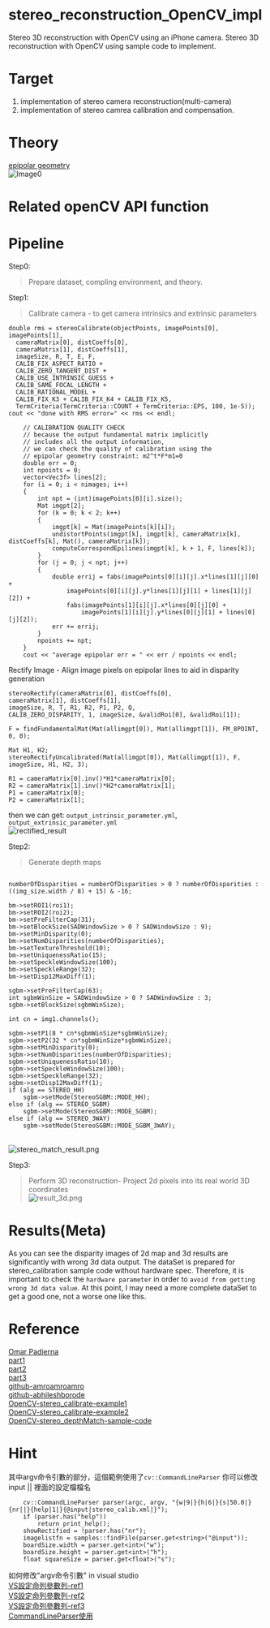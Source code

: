 # stereo_reconstruction_OpenCV_impl #
Stereo 3D reconstruction with OpenCV using an iPhone camera.
Stereo 3D reconstruction with OpenCV using sample code to implement.

# Target #
1. implementation of stereo camera reconstruction(multi-camera)
2. implementation of stereo camrea calibration and compensation.

# Theory #
[epipolar geometry](https://en.wikipedia.org/wiki/Epipolar_geometry)
<br>![Image0](https://pic.pimg.tw/silverwind1982/1472199756-4228555464_n.png)

# Related openCV API function #

# Pipeline # 
Step0:
> Prepare dataset, compling environment, and theory.

Step1:
> Calibrate camera - to get camera intrinsics and extrinsic parameters
```
double rms = stereoCalibrate(objectPoints, imagePoints[0], imagePoints[1],
  cameraMatrix[0], distCoeffs[0],
  cameraMatrix[1], distCoeffs[1],
  imageSize, R, T, E, F,
  CALIB_FIX_ASPECT_RATIO +
  CALIB_ZERO_TANGENT_DIST +
  CALIB_USE_INTRINSIC_GUESS +
  CALIB_SAME_FOCAL_LENGTH +
  CALIB_RATIONAL_MODEL +
  CALIB_FIX_K3 + CALIB_FIX_K4 + CALIB_FIX_K5,
  TermCriteria(TermCriteria::COUNT + TermCriteria::EPS, 100, 1e-5));
cout << "done with RMS error=" << rms << endl;

	// CALIBRATION QUALITY CHECK
	// because the output fundamental matrix implicitly
	// includes all the output information,
	// we can check the quality of calibration using the
	// epipolar geometry constraint: m2^t*F*m1=0
	double err = 0;
	int npoints = 0;
	vector<Vec3f> lines[2];
	for (i = 0; i < nimages; i++)
	{
		int npt = (int)imagePoints[0][i].size();
		Mat imgpt[2];
		for (k = 0; k < 2; k++)
		{
			imgpt[k] = Mat(imagePoints[k][i]);
			undistortPoints(imgpt[k], imgpt[k], cameraMatrix[k], distCoeffs[k], Mat(), cameraMatrix[k]);
			computeCorrespondEpilines(imgpt[k], k + 1, F, lines[k]);
		}
		for (j = 0; j < npt; j++)
		{
			double errij = fabs(imagePoints[0][i][j].x*lines[1][j][0] +
				imagePoints[0][i][j].y*lines[1][j][1] + lines[1][j][2]) +
				fabs(imagePoints[1][i][j].x*lines[0][j][0] +
					imagePoints[1][i][j].y*lines[0][j][1] + lines[0][j][2]);
			err += errij;
		}
		npoints += npt;
	}
	cout << "average epipolar err = " << err / npoints << endl;

```
Rectify Image - Align image pixels on epipolar lines to aid in disparity generation
```
stereoRectify(cameraMatrix[0], distCoeffs[0],
cameraMatrix[1], distCoeffs[1],
imageSize, R, T, R1, R2, P1, P2, Q,
CALIB_ZERO_DISPARITY, 1, imageSize, &validRoi[0], &validRoi[1]);
```
```
F = findFundamentalMat(Mat(allimgpt[0]), Mat(allimgpt[1]), FM_8POINT, 0, 0);
```
```
Mat H1, H2;
stereoRectifyUncalibrated(Mat(allimgpt[0]), Mat(allimgpt[1]), F, imageSize, H1, H2, 3);

R1 = cameraMatrix[0].inv()*H1*cameraMatrix[0];
R2 = cameraMatrix[1].inv()*H2*cameraMatrix[1];
P1 = cameraMatrix[0];
P2 = cameraMatrix[1];
```
then we can get:
`output_intrinsic_parameter.yml`, `output_extrinsic_parameter.yml`
<br>![rectified_result](https://github.com/DC-Cheng/stereo_reconstruction_OpenCV_impl/blob/master/rectified_result.png?raw=true)

Step2:
> Generate depth maps
```

numberOfDisparities = numberOfDisparities > 0 ? numberOfDisparities : ((img_size.width / 8) + 15) & -16;

bm->setROI1(roi1);
bm->setROI2(roi2);
bm->setPreFilterCap(31);
bm->setBlockSize(SADWindowSize > 0 ? SADWindowSize : 9);
bm->setMinDisparity(0);
bm->setNumDisparities(numberOfDisparities);
bm->setTextureThreshold(10);
bm->setUniquenessRatio(15);
bm->setSpeckleWindowSize(100);
bm->setSpeckleRange(32);
bm->setDisp12MaxDiff(1);

sgbm->setPreFilterCap(63);
int sgbmWinSize = SADWindowSize > 0 ? SADWindowSize : 3;
sgbm->setBlockSize(sgbmWinSize);

int cn = img1.channels();

sgbm->setP1(8 * cn*sgbmWinSize*sgbmWinSize);
sgbm->setP2(32 * cn*sgbmWinSize*sgbmWinSize);
sgbm->setMinDisparity(0);
sgbm->setNumDisparities(numberOfDisparities);
sgbm->setUniquenessRatio(10);
sgbm->setSpeckleWindowSize(100);
sgbm->setSpeckleRange(32);
sgbm->setDisp12MaxDiff(1);
if (alg == STEREO_HH)
	sgbm->setMode(StereoSGBM::MODE_HH);
else if (alg == STEREO_SGBM)
	sgbm->setMode(StereoSGBM::MODE_SGBM);
else if (alg == STEREO_3WAY)
	sgbm->setMode(StereoSGBM::MODE_SGBM_3WAY);
```
<br>![stereo_match_result.png](https://github.com/DC-Cheng/stereo_reconstruction_OpenCV_impl/blob/master/stereo_match_result.png?raw=true)

Step3:
> Perform 3D reconstruction- Project 2d pixels into its real world 3D coordinates
<br>![result_3d.png](https://github.com/DC-Cheng/stereo_reconstruction_OpenCV_impl/blob/master/result_3d.png?raw=true)

# Results(Meta) #
As you can see the disparity images of 2d map and 3d results are significantly with wrong 3d data output.
The dataSet is prepared for stereo_calibration sample code without hardware spec.
Therefore, it is important to check the `hardware parameter` in order to `avoid from getting wrong 3d data value`.
At this point, I may need a more complete dataSet to get a good one, not a worse one like this.

# Reference #
[Omar Padierna](https://medium.com/@omar.ps16)
<br> [part1](https://becominghuman.ai/stereo-3d-reconstruction-with-opencv-using-an-iphone-camera-part-i-c013907d1ab5)
<br> [part2](https://medium.com/@omar.ps16/stereo-3d-reconstruction-with-opencv-using-an-iphone-camera-part-ii-77754b58bfe0)
<br> [part3](https://medium.com/@omar.ps16/stereo-3d-reconstruction-with-opencv-using-an-iphone-camera-part-iii-95460d3eddf0)
<br> [github-amroamroamro](http://amroamroamro.github.io/mexopencv/opencv/stereo_calibration_demo.html)
<br> [github-abhileshborode](https://github.com/abhileshborode/Stereo-depth-reconstruction)
<br> [OpenCV-stereo_calibrate-example1](https://github.com/opencv/opencv/blob/3.2.0/samples/cpp/stereo_calib.cpp)
<br> [OpenCV-stereo_calibrate-example2](https://ithelp.ithome.com.tw/articles/10223959)
<br> [OpenCV-stereo_depthMatch-sample-code](https://docs.opencv.org/master/dd/d53/tutorial_py_depthmap.html)

# Hint #
其中argv命令引數的部分，這個範例使用了`cv::CommandLineParser`
你可以修改input || 裡面的設定檔檔名
```
	cv::CommandLineParser parser(argc, argv, "{w|9|}{h|6|}{s|50.0|}{nr||}{help|1|}{@input|stereo_calib.xml|}");
	if (parser.has("help"))
		return print_help();
	showRectified = !parser.has("nr");
	imagelistfn = samples::findFile(parser.get<string>("@input"));
	boardSize.width = parser.get<int>("w");
	boardSize.height = parser.get<int>("h");
	float squareSize = parser.get<float>("s");
  ```

如何修改"argv命令引數" in visual studio
<br>[VS設定命列參數列-ref1](https://edisonx.pixnet.net/blog/post/57060736)
<br>[VS設定命列參數列-ref2](https://www.itread01.com/p/879116.html)
<br>[VS設定命列參數列-ref3](https://social.msdn.microsoft.com/Forums/en-US/20865ea1-ff94-41a7-b668-a7f24154f3b4/argc-and-argv-inputs?forum=vcmfcatl)
<br>[CommandLineParser使用](https://www.itread01.com/content/1541983112.html)
  
